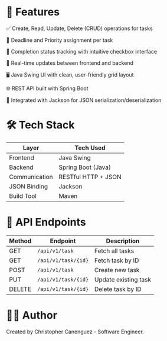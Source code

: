 # 🚀 Features

✅ Create, Read, Update, Delete (CRUD) operations for tasks

📅 Deadline and Priority assignment per task

📌 Completion status tracking with intuitive checkbox interface

🔄 Real-time updates between frontend and backend

🖥️ Java Swing UI with clean, user-friendly grid layout

🌐 REST API built with Spring Boot

🔗 Integrated with Jackson for JSON serialization/deserialization

# 🛠️ Tech Stack
| Layer         | Tech Used           |
| ------------- | ------------------- |
| Frontend      | Java Swing          |
| Backend       | Spring Boot (Java)  |
| Communication | RESTful HTTP + JSON |
| JSON Binding  | Jackson             |
| Build Tool    | Maven               |

# 🔧 API Endpoints
| Method | Endpoint            | Description          |
| ------ | ------------------- | -------------------- |
| GET    | `/api/v1/task`      | Fetch all tasks      |
| GET    | `/api/v1/task/{id}` | Fetch task by ID     |
| POST   | `/api/v1/task`      | Create new task      |
| PUT    | `/api/v1/task/{id}` | Update existing task |
| DELETE | `/api/v1/task/{id}` | Delete task by ID    |

# 🧑‍💻 Author
Created by Christopher Canenguez - Software Engineer.
